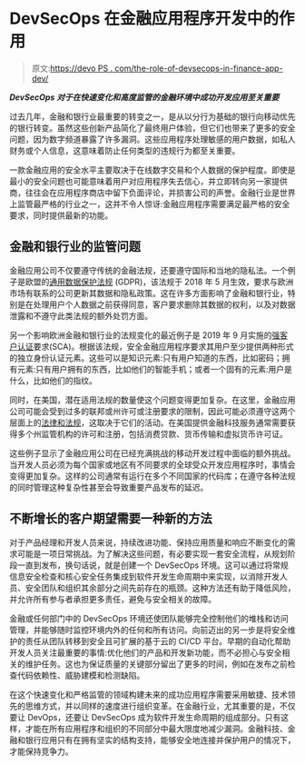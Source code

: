 # DevSecOps 在金融应用程序开发中的作用

> 原文:[https://devo PS . com/the-role-of-devsecops-in-finance-app-dev/](https://devops.com/the-role-of-devsecops-in-finance-app-dev/)

***DevSecOps 对于在快速变化和高度监管的金融环境中成功开发应用至关重要***

过去几年，金融和银行业最重要的转变之一，是从以分行为基础的银行向移动优先的银行转变。虽然这些创新产品简化了最终用户体验，但它们也带来了更多的安全问题，因为数字频道暴露了许多漏洞。这些应用程序处理敏感的用户数据，如私人财务或个人信息，这意味着防止任何类型的违规行为都至关重要。

一款金融应用的安全水平主要取决于在线数字交易和个人数据的保护程度。即使是最小的安全问题也可能意味着用户对应用程序失去信心，并立即转向另一家提供商，往往会在应用程序商店中留下负面评论，并损害公司的声誉。金融行业是世界上监管最严格的行业之一，这并不令人惊讶:金融应用程序需要满足最严格的安全要求，同时提供最新的功能。

## 金融和银行业的监管问题

金融应用公司不仅要遵守传统的金融法规，还要遵守国际和当地的隐私法。一个例子是欧盟的[通用数据保护法规](https://gdpr-info.eu/) (GDPR)，该法规于 2018 年 5 月生效，要求与欧洲市场有联系的公司更新其数据和隐私政策。这在许多方面影响了金融和银行业，特别是在处理用户个人数据之前获得同意，客户要求删除其数据的权利，以及对数据泄露和不遵守此类法规的额外处罚方面。

另一个影响欧洲金融和银行业的法规变化的最近例子是 2019 年 9 月实施的[强客户认证](https://www.fca.org.uk/consumers/strong-customer-authentication)要求(SCA)。根据该法规，安全金融应用程序要求其用户至少提供两种形式的独立身份认证元素。这些可以是知识元素:只有用户知道的东西，比如密码；拥有元素:只有用户拥有的东西，比如他们的智能手机；或者一个固有的元素:用户是什么，比如他们的指纹。

同时，在美国，潜在适用法规的数量使这个问题变得更加复杂。在这里，金融应用公司可能会受到过多的联邦或州许可或注册要求的限制，因此可能必须遵守这两个层面上的[法律和法规](https://iclg.com/practice-areas/fintech-laws-and-regulations/usa#:~:text=Fintech%20businesses%20in%20the%20United,single%20federal%20or%20state%20regulator.&text=However%2C%20banking%20regulators%20of%20seven,companies%20can%20apply%20for%20licences.)，这取决于它们的活动。在美国提供金融科技服务通常需要获得多个州监管机构的许可和注册，包括消费贷款、货币传输和虚拟货币许可证。

这些例子显示了金融应用公司在已经充满挑战的移动开发过程中面临的额外挑战。当开发人员必须为每个国家或地区有不同要求的全球受众开发应用程序时，事情会变得更加复杂。这样的公司通常有运行在多个不同国家的代码库；在遵守各种法规的同时管理这种复杂性甚至会导致重要产品发布的延迟。

## 不断增长的客户期望需要一种新的方法

对于产品经理和开发人员来说，持续改进功能、保持应用质量和响应不断变化的需求可能是一项日常挑战。为了解决这些问题，有必要实现一套安全流程，从规划阶段一直到发布，换句话说，就是创建一个 DevSecOps 环境。这可以通过将常规信息安全检查和核心安全任务集成到软件开发生命周期中来实现，以消除开发人员、安全团队和组织其余部分之间先前存在的瓶颈。这种方法还有助于降低风险，并允许所有参与者承担更多责任，避免与安全相关的故障。

金融或任何部门中的 DevSecOps 环境还使团队能够完全控制他们的堆栈和访问管理，并能够随时监控环境内外的任何和所有访问。向前迈出的另一步是将安全维护的责任从团队转移到安全且可扩展的基于云的 CI/CD 平台。早期的自动化帮助开发人员关注最重要的事情:优化他们的产品和开发新功能，而不必担心与安全相关的维护任务。这也为保证质量的关键部分留出了更多的时间，例如在发布之前检查代码依赖性、威胁建模和检测缺陷。

在这个快速变化和严格监管的领域构建未来的成功应用程序需要采用敏捷、技术领先的思维方式，并以同样的速度进行组织变革。在金融行业，尤其重要的是，不仅要让 DevOps，还要让 DevSecOps 成为软件开发生命周期的组成部分。只有这样，才能在所有应用程序和组织的不同部分中最大限度地减少漏洞。金融科技、金融和银行应用只有在拥有坚实的结构支持，能够安全地连接并保护用户的情况下，才能保持竞争力。